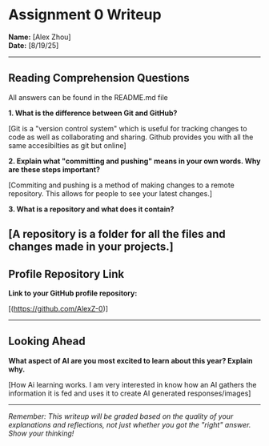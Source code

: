 # Assignment 0 Writeup

**Name:** [Alex Zhou]  
**Date:** [8/19/25]

---

## Reading Comprehension Questions
All answers can be found in the README.md file

**1. What is the difference between Git and GitHub?**

[Git is a "version control system" which is useful for tracking changes to code as well as collaborating and sharing. Github provides you with all the same accesibilties as git but online]

**2. Explain what "committing and pushing" means in your own words. Why are these steps important?**

[Commiting and pushing is a method of making changes to a remote repository. This allows for people to see your latest changes.]

**3. What is a repository and what does it contain?**

[A repository is a folder for all the files and changes made in your projects.]
---

## Profile Repository Link

**Link to your GitHub profile repository:** 

[(https://github.com/AlexZ-0)]

---

## Looking Ahead

**What aspect of AI are you most excited to learn about this year? Explain why.**

[How Ai learning works. I am very interested in know how an AI gathers the information it is fed and uses it to create AI generated responses/images]

---

*Remember: This writeup will be graded based on the quality of your explanations and reflections, not just whether you got the "right" answer. Show your thinking!*
